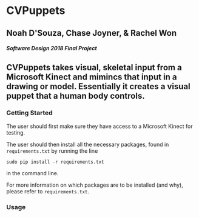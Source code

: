 # CVPuppets

## Noah D'Souza, Chase Joyner, & Rachel Won

#### *Software Design 2018 Final Project*

## CVPuppets takes visual, skeletal input from a Microsoft Kinect and mimincs that input in a drawing or model. Essentially it creates a visual puppet that a human body controls.

### Getting Started

 The user should first make sure they have access to a Microsoft Kinect for testing.
 
 The user should then install all the necessary packages, found in `requirements.txt` by running the line
 
 `sudo pip install -r requirements.txt`
 
 in the command line.
 
 For more information on which packages are to be installed (and why), please refer to `requirements.txt`.
 
 ### Usage
 
 
